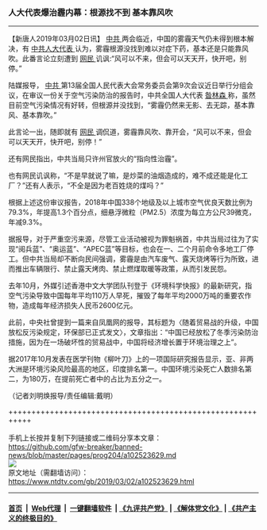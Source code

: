 ### 人大代表爆治霾内幕：根源找不到 基本靠风吹
------------------------

<div class="post_content">
 <p>
  【新唐人2019年03月02日讯】
  <a href="https://www.ntdtv.com/gb/中共.htm">
   中共
  </a>
  两会临近，中国的雾霾天气仍未得到根本解决，有
  <a href="https://www.ntdtv.com/gb/中共人大代表.htm">
   中共人大代表
  </a>
  认为，雾霾根源没找到难以对症下药，基本还是只能靠风吹。此番言论立刻遭到
  <a href="https://www.ntdtv.com/gb/网民.htm">
   网民
  </a>
  讥讽:“风可以不来，但会可以天天开，快开吧，别停。”
 </p>
 <p>
  陆媒报导，
  <a href="https://www.ntdtv.com/gb/中共.htm">
   中共
  </a>
  第13届全国人民代表大会常务委员会第9次会议近日举行分组会议，在审议一份关于空气污染防治的报告时，中共全国人大代表
  <a href="https://www.ntdtv.com/gb/昝林森.htm">
   昝林森
  </a>
  称，虽然目前空气污染情况有好转，但根源并没找到，“雾霾仍然来无影、去无踪，基本靠风、基本靠吹。”
 </p>
 <p>
  此言论一出，随即就有
  <a href="https://www.ntdtv.com/gb/网民.htm">
   网民
  </a>
  调侃道，雾霾靠风吹、靠开会，“风可以不来，但会可以天天开，快开吧，别停！”
 </p>
 <p>
  还有网民指出，中共当局只许州官放火的“指向性治霾”。
 </p>
 <p>
  也有网民讥讽称，“不是早就说了嘛，是炒菜的油烟造成的，难不成还能是化工厂？”还有人表示，“不全是因为老百姓烧的煤吗？”
 </p>
 <p>
  根据上述这份审议报告，2018年中国338个地级及以上城市空气优良天数比例为79.3%，年提高1.3个百分点，细悬浮微粒（PM2.5）浓度为每立方公尺39微克，年减9.3%。
 </p>
 <p>
  据报导，对于严重空污来源，尽管工业活动被视为罪魁祸首，中共当局过往为了实现“阅兵蓝”、“奥运蓝”、“APEC蓝”等目标，也会在一、二个月前命令多地工厂停工。但中共当局却不断向民间强调，雾霾是由汽车废气、露天烧烤等行为所致，进而推出车辆限行、禁止露天烤肉、禁止燃煤取暖等政策，从而引发民怨。
 </p>
 <p>
  去年10月，外媒引述香港中文大学团队刊登于《环境科学快报》的最新研究，指空气污染导致中国每年平均110万人早死，摧毁了每年平均2000万吨的重要农作物，造成每年经济损失人民币2600亿元。
 </p>
 <p>
  此前，中央社曾提到一篇来自凤凰网的报导，其标题为〈随着贸易战的升级，中国放松反污染规定，环保部已正式发文〉，文章指出：“中国已经放松了冬季污染防治措施，因为在一场破坏性的贸易战中，中国将经济增长置于环境治理之上”。
 </p>
 <p>
  据2017年10月发表在医学刊物《柳叶刀》上的一项国际研究报告显示，亚、非两大洲是环境污染风险最高的地区，印度排名第一。中国环境污染死亡人数排名第二，为180万，在提前死亡者中的占比为五分之一。
 </p>
 <p>
  （记者刘明焕报导/责任编辑:戴明）
 </p>
 <div class="single_ad">
 </div>
</div>

+++++++++++++++++++++++++++++++++++++++++++++++++++++++++++<br/><br/>
手机上长按并复制下列链接或二维码分享本文章：<br/>
https://github.com/gfw-breaker/banned-news/blob/master/pages/prog204/a102523629.md <br/>
<a href='https://github.com/gfw-breaker/banned-news/blob/master/pages/prog204/a102523629.md'><img src='https://github.com/gfw-breaker/banned-news/blob/master/pages/prog204/a102523629.md.png'/></a> <br/>
原文地址（需翻墙访问）：https://www.ntdtv.com/gb/2019/03/02/a102523629.html


------------------------
#### [首页](https://github.com/gfw-breaker/banned-news/blob/master/README.md) &nbsp;|&nbsp; [Web代理](https://github.com/labour-camp/helloworld) &nbsp;|&nbsp; [一键翻墙软件](https://github.com/gfw-breaker/nogfw/blob/master/README.md) &nbsp;| [《九评共产党》](https://github.com/gfw-breaker/9ping.md/blob/master/README.md#九评之一评共产党是什么) | [《解体党文化》](https://github.com/gfw-breaker/jtdwh.md/blob/master/README.md) | [《共产主义的终极目的》](https://github.com/gfw-breaker/gczydzjmd.md/blob/master/README.md)

